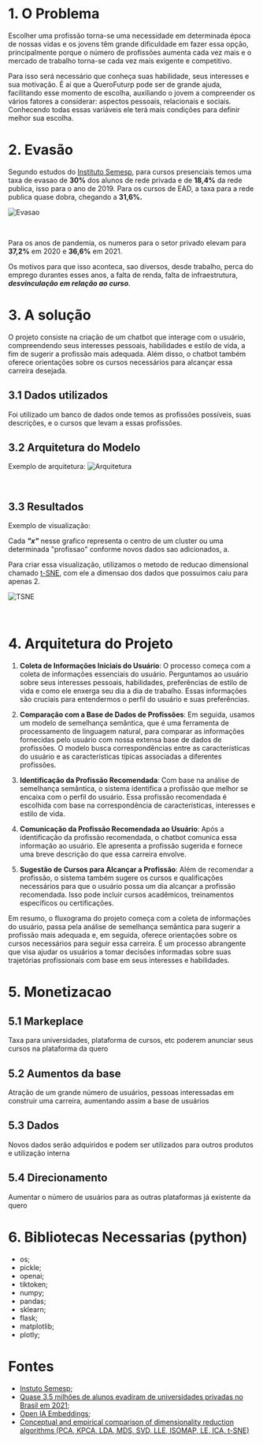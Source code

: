 # 1. O Problema

<p>Escolher uma profissão torna-se uma necessidade em determinada época de nossas vidas e os jovens têm grande dificuldade em fazer essa opção, principalmente porque o número de profissões aumenta cada vez mais e o mercado de trabalho torna-se cada vez mais exigente e competitivo.</p>

<p>Para isso será necessário que conheça suas habilidade, seus interesses e sua motivação. É aí que a QueroFuturp pode ser de grande ajuda, facilitando esse momento de escolha, auxiliando o jovem a compreender os vários fatores a considerar: aspectos pessoais, relacionais e sociais. Conhecendo todas essas variáveis ele terá mais condições para definir melhor sua escolha.</p>



# 2. Evasão

<p>Segundo estudos do <a href="https://www.semesp.org.br/mapa/edicao-11/brasil/evasao/">Instituto Semesp</a>, para cursos presenciais temos uma taxa de evasao de <b>30%</b> dos alunos de rede privada e de <b>18,4%</b> da rede publica, isso para o ano de 2019. Para os cursos de EAD, a taxa para a rede publica quase dobra, chegando a <b>31,6%.</b></p>

![Evasao](imgs/evasao.png)

<br/>

<p>Para os anos de pandemia, os numeros para o setor privado elevam para <b>37,2%</b> em 2020 e <b>36,6%</b> em 2021.</p>

<p>Os motivos para que isso aconteca, sao diversos, desde trabalho, perca do emprego durantes esses anos, a falta de renda, falta de infraestrutura, <i><b>desvinculação em relação ao curso</i></b>.</p>

# 3. A solução 
<p>O projeto consiste na criação de um chatbot que interage com o usuário, compreendendo seus interesses pessoais, habilidades e estilo de vida, a fim de sugerir a profissão mais adequada. Além disso, o chatbot também oferece orientações sobre os cursos necessários para alcançar essa carreira desejada.</p>


## 3.1 Dados utilizados
<p> Foi utilizado um banco de dados onde temos as profissões possíveis, suas descrições, e o cursos que levam a essas profissões.</p>

## 3.2 Arquitetura do Modelo



Exemplo de arquitetura:
![Arquitetura](imgs/arquitetura.png)

<br/>

## 3.3 Resultados

Exemplo de visualização: 

<p>Cada <i><b>"x"</b></i> nesse grafico representa o centro de um cluster ou uma determinada "profissao" conforme novos dados sao adicionados, a.</p>

<p>Para criar essa visualização, utilizamos o metodo de reducao dimensional chamado <a href="https://www.jmlr.org/papers/volume9/vandermaaten08a/vandermaaten08a.pdf?fbcl">t-SNE</a>, com ele a dimensao dos dados que possuimos caiu para apenas 2.</p>

![TSNE](imgs/tsne.png)

<br/>

# 4. Arquitetura do Projeto

<p>

1. **Coleta de Informações Iniciais do Usuário**: O processo começa com a coleta de informações essenciais do usuário. Perguntamos ao usuário sobre seus interesses pessoais, habilidades, preferências de estilo de vida e como ele enxerga seu dia a dia de trabalho. Essas informações são cruciais para entendermos o perfil do usuário e suas preferências.

2. **Comparação com a Base de Dados de Profissões**: Em seguida, usamos um modelo de semelhança semântica, que é uma ferramenta de processamento de linguagem natural, para comparar as informações fornecidas pelo usuário com nossa extensa base de dados de profissões. O modelo busca correspondências entre as características do usuário e as características típicas associadas a diferentes profissões.

3. **Identificação da Profissão Recomendada**: Com base na análise de semelhança semântica, o sistema identifica a profissão que melhor se encaixa com o perfil do usuário. Essa profissão recomendada é escolhida com base na correspondência de características, interesses e estilo de vida.

4. **Comunicação da Profissão Recomendada ao Usuário**: Após a identificação da profissão recomendada, o chatbot comunica essa informação ao usuário. Ele apresenta a profissão sugerida e fornece uma breve descrição do que essa carreira envolve.

5. **Sugestão de Cursos para Alcançar a Profissão**: Além de recomendar a profissão, o sistema também sugere os cursos e qualificações necessários para que o usuário possa um dia alcançar a profissão recomendada. Isso pode incluir cursos acadêmicos, treinamentos específicos ou certificações.

Em resumo, o fluxograma do projeto começa com a coleta de informações do usuário, passa pela análise de semelhança semântica para sugerir a profissão mais adequada e, em seguida, oferece orientações sobre os cursos necessários para seguir essa carreira. É um processo abrangente que visa ajudar os usuários a tomar decisões informadas sobre suas trajetórias profissionais com base em seus interesses e habilidades.</p>

# 5. Monetizacao 

## 5.1 Markeplace 
<p>Taxa para universidades, plataforma de cursos, etc poderem anunciar seus cursos na plataforma da quero</p>

## 5.2 Aumentos da base
<p>Atração de um grande número de usuários, pessoas interessadas em construir uma carreira, aumentando assim a base de usuários </p>

## 5.3 Dados
<p>Novos dados serão adquiridos e podem ser utilizados para outros produtos e utilização interna</p>

## 5.4 Direcionamento
<p>Aumentar o número de usuários para as outras plataformas já existente da quero </p>


# 6. Bibliotecas Necessarias (python)

* os;
* pickle;
* openai;
* tiktoken;
* numpy;
* pandas;
* sklearn;
* flask;
* matplotlib;
* plotly;



# Fontes

* <a href="https://www.semesp.org.br/mapa/edicao-11/brasil/evasao/">Instuto Semesp</a>;
* <a href="https://g1.globo.com/educacao/noticia/2022/01/02/quase-35-milhoes-de-alunos-evadiram-de-universidades-privadas-no-brasil-em-2021.ghtml">Quase 3,5 milhões de alunos evadiram de universidades privadas no Brasil em 2021</a>;
* <a href="https://platform.openai.com/docs/guides/embeddings/what-are-embeddings">Open IA Embeddings;</a>
* <a href="https://www.sciencedirect.com/science/article/abs/pii/S1574013721000186">Conceptual and empirical comparison of dimensionality reduction algorithms (PCA, KPCA, LDA, MDS, SVD, LLE, ISOMAP, LE, ICA, t-SNE)</a>

